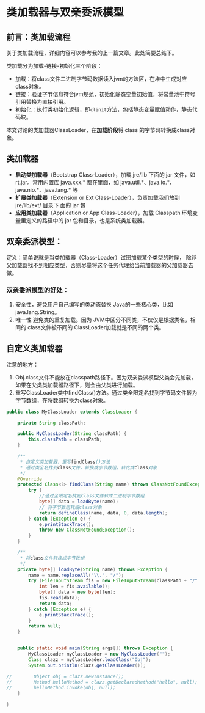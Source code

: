 # 类加载器与双亲委派模型

## 前言：类加载流程

关于类加载流程，详细内容可以参考我的上一篇文章。此处简要总结下。

类加载分为加载-链接-初始化三个阶段：

- 加载：将class文件二进制字节码数据读入jvm的方法区，在堆中生成对应class对象。
- 链接：验证字节信息符合jvm规范，初始化静态变量初始值，将常量池中符号引用替换为直接引用。
- 初始化：执行类初始化逻辑，即`clinit`方法，包括静态变量赋值动作，静态代码块。

本文讨论的类加载器ClassLoader，在**加载阶段**将 class 的字节码转换成class对象。

## 类加载器

- **启动类加载器**（Bootstrap Class-Loader），加载 jre/lib 下面的 jar 文件，如 rt.jar。常用内置库 java.xxx.\* 都在里面，如 java.util.\*、java.io.\*、java.nio.\*、java.lang.\* 等
- **扩展类加载器**（Extension or Ext Class-Loader），负责加载我们放到 jre/lib/ext/ 目录下 面的 jar 包
- **应用类加载器**（Application or App Class-Loader），加载 Classpath 环境变量里定义的路径中的 jar 包和目录，也是系统类加载器。

## 双亲委派模型：

定义：简单说就是当类加载器（Class-Loader）试图加载某个类型的时候， 除非父加载器找不到相应类型，否则尽量将这个任务代理给当前加载器的父加载器去做。

### 双亲委派模型的好处：

1. 安全性，避免用户自己编写的类动态替换 Java的一些核心类，比如 java.lang.String。
2. 唯一性 避免类的重复加载。因为 JVM中区分不同类，不仅仅是根据类名，相同的 class文件被不同的 ClassLoader加载就是不同的两个类。

## 自定义类加载器

注意的地方：

1. Obj.class文件不能放在classpath路径下。因为双亲委派模型父类会先加载，如果在父类类加载器路径下，则会由父类进行加载。
2. 重写ClassLoader类中findClass()方法。通过类全限定名找到字节码文件转为字节数组，在将数组转换为class对象。

```java
public class MyClassLoader extends ClassLoader {

    private String classPath;

    public MyClassLoader(String classPath) {
        this.classPath = classPath;
    }

    /**
     * 自定义类加载器，重写findClass()方法
     * 通过类全名找到class文件，转换成字节数组，转化成class对象
     */
    @Override
    protected Class<?> findClass(String name) throws ClassNotFoundException {
        try {
            //通过全限定名找到class文件转成二进制字节数组
            byte[] data = loadByte(name);
            // 将字节数组转成class对象
            return defineClass(name, data, 0, data.length);
        } catch (Exception e) {
            e.printStackTrace();
            throw new ClassNotFoundException();
        }
    }

    /**
     * 将class文件转换成字节数组
     */
    private byte[] loadByte(String name) throws Exception {
        name = name.replaceAll("\\.", "/");
        try (FileInputStream fis = new FileInputStream(classPath + "/" + name + ".class")) {
            int len = fis.available();
            byte[] data = new byte[len];
            fis.read(data);
            return data;
        } catch (Exception e) {
            e.printStackTrace();
        }
        return null;
    }


    public static void main(String args[]) throws Exception {
        MyClassLoader myClassLoader = new MyClassLoader("");
        Class clazz = myClassLoader.loadClass("Obj");
        System.out.println(clazz.getClassLoader());

//        Object obj = clazz.newInstance();
//        Method helloMethod = clazz.getDeclaredMethod("hello", null);
//        helloMethod.invoke(obj, null);
    }

}
```

